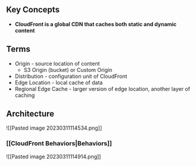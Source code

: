 ## Key Concepts

- **CloudFront is a global CDN that caches both static and dynamic content**

## Terms

- Origin - source location of content
	- S3 Origin (bucket) or Custom Origin
- Distribution - configuration unit of CloudFront
- Edge Location - local cache of data
- Regional Edge Cache - larger version of edge location, another layer of caching

## Architecture


![[Pasted image 20230311114534.png]]

### [[CloudFront Behaviors|Behaviors]]

![[Pasted image 20230311114914.png]]